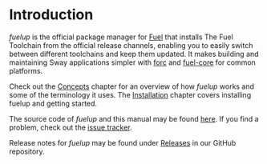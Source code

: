 # Introduction

<!-- This section should explain what fuelup is -->
<!-- fuelup:example:start -->
_fuelup_ is the official package manager for [Fuel] that installs The Fuel Toolchain
from the official release channels, enabling you to easily switch between different
toolchains and keep them updated. It makes building and maintaining Sway applications
simpler with [forc] and [fuel-core] for common platforms.
<!-- fuelup:example:end -->

Check out the [Concepts] chapter for an overview of how _fuelup_ works and some
of the terminology it uses. The [Installation] chapter covers installing
fuelup and getting started.

The source code of _fuelup_ and this manual may be found [here](https://github.com/FuelLabs/fuelup). If you find a problem, check out the
[issue tracker].

Release notes for _fuelup_ may be found under [Releases] in our GitHub repository.

[fuel]: https://fuel.network/
[forc]: https://github.com/FuelLabs/sway/tree/master/forc
[fuel-core]: https://github.com/FuelLabs/fuel-core
[releases]: https://github.com/FuelLabs/fuelup/releases
[concepts]: concepts/index.md
[installation]: installation/index.md
[issue tracker]: https://github.com/FuelLabs/fuelup/issues
